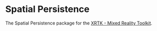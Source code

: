 # Spatial Persistence

The Spatial Persistence package for the [XRTK - Mixed Reality Toolkit](https://github.com/XRTK/XRTK-Core).
